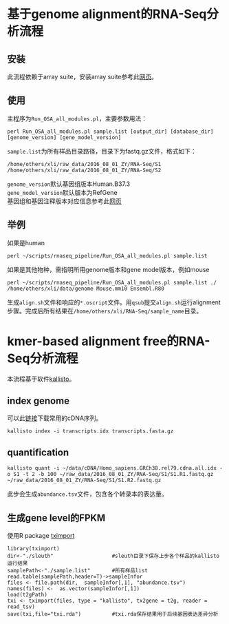 # 基于genome alignment的RNA-Seq分析流程
## 安装
此流程依赖于array suite，安装array suite参考此[网页](http://www.arrayserver.com/wiki/index.php?title=Oshell#Overview)。

## 使用
主程序为`Run_OSA_all_modules.pl`，主要参数用法：
```
perl Run_OSA_all_modules.pl sample.list [output_dir] [database_dir] [genome_version] [gene_model_version]
```

`sample.list`为所有样品目录路径，目录下为fastq.gz文件，格式如下：  
```
/home/others/xli/raw_data/2016_08_01_ZY/RNA-Seq/S1
/home/others/xli/raw_data/2016_08_01_ZY/RNA-Seq/S2
```
`genome_version`默认基因组版本Human.B37.3  
`gene_model_version`默认版本为RefGene  
基因组和基因注释版本对应信息参考此[网页](http://www.arrayserver.com/wiki/index.php?title=A_list_of_compiled_genome_and_gene_model_from_OmicSoft)


## 举例
如果是human  
```
perl ~/scripts/rnaseq_pipeline/Run_OSA_all_modules.pl sample.list
```
如果是其他物种，需指明所用genome版本和gene model版本，例如mouse  
```
perl ~/scripts/rnaseq_pipeline/Run_OSA_all_modules.pl sample.list ./ /home/others/xli/data/genome Mouse.mm10 Ensembl.R80
```
生成`align.sh`文件和响应的`*.oscript`文件。用`qsub`提交`align.sh`运行alignment步骤。完成后所有结果在`/home/others/xli/RNA-Seq/sample_name`目录。



# kmer-based alignment free的RNA-Seq分析流程
本流程基于软件[kallisto](https://pachterlab.github.io/kallisto/)。
## index genome
可以此[链接](http://bio.math.berkeley.edu/kallisto/transcriptomes/)下载常用的cDNA序列。
```
kallisto index -i transcripts.idx transcripts.fasta.gz
```
## quantification
```
kallisto quant -i ~/data/cDNA/Homo_sapiens.GRCh38.rel79.cdna.all.idx -o S1 -t 2 -b 100 ~/raw_data/2016_08_01_ZY/RNA-Seq/S1/S1.R1.fastq.gz ~/raw_data/2016_08_01_ZY/RNA-Seq/S1/S1.R2.fastq.gz
```
此步会生成`abundance.tsv`文件，包含各个转录本的表达量。

## 生成gene level的FPKM
使用R package [tximport](https://bioconductor.org/packages/release/bioc/html/tximport.html)
```
library(tximport)
dir<-"./sleuth"                   #sleuth目录下保存上步各个样品的kallisto运行结果
samplePath<-"./sample.list"       #所有样品list
read.table(samplePath,header=T)->sampleInfor
files <- file.path(dir,  sampleInfor[,1], "abundance.tsv")
names(files) <-  as.vector(sampleInfor[,1])
load(t2gPath)
txi <- tximport(files, type = "kallisto", tx2gene = t2g, reader = read_tsv)
save(txi,file="txi.rda")          #txi.rda保存结果用于后续基因表达差异分析
```



